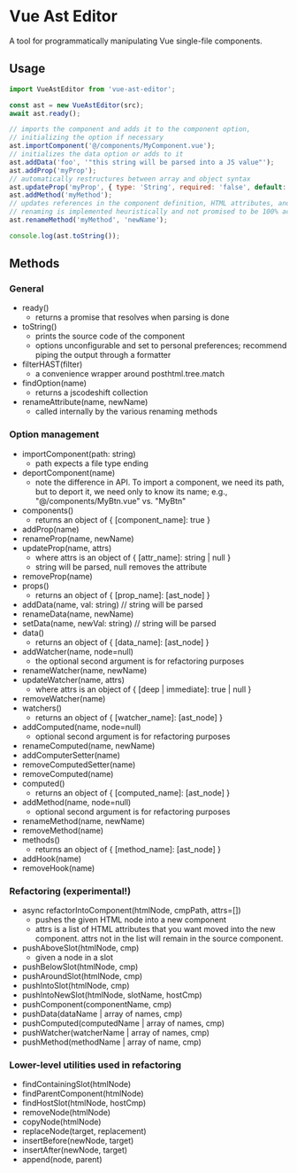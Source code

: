 # Vue Ast Editor

A tool for programmatically manipulating Vue single-file components.

## Usage

```javascript
import VueAstEditor from 'vue-ast-editor';

const ast = new VueAstEditor(src);
await ast.ready();

// imports the component and adds it to the component option,
// initializing the option if necessary
ast.importComponent('@/components/MyComponent.vue');
// initializes the data option or adds to it
ast.addData('foo', '"this string will be parsed into a JS value"');
ast.addProp('myProp');
// automatically restructures between array and object syntax
ast.updateProp('myProp', { type: 'String', required: 'false', default: '"default value"' });
ast.addMethod('myMethod');
// updates references in the component definition, HTML attributes, and HTML template expressions
// renaming is implemented heuristically and not promised to be 100% accurate
ast.renameMethod('myMethod', 'newName');

console.log(ast.toString());
```

## Methods


### General
+ ready()
    + returns a promise that resolves when parsing is done
+ toString()
    + prints the source code of the component
    + options unconfigurable and set to personal preferences; recommend piping the output through a formatter
+ filterHAST(filter)
    + a convenience wrapper around posthtml.tree.match
+ findOption(name)
    + returns a jscodeshift collection
+ renameAttribute(name, newName)
    + called internally by the various renaming methods

### Option management    
+ importComponent(path: string)
    + path expects a file type ending
+ deportComponent(name)
    + note the difference in API. To import a component, we need its path, but to deport it, we need only to know its name; e.g., "@/components/MyBtn.vue" vs. "MyBtn"
+ components()
    + returns an object of { [component_name]: true }
+ addProp(name)
+ renameProp(name, newName)
+ updateProp(name, attrs)
    + where attrs is an object of { [attr_name]: string | null }
    + string will be parsed, null removes the attribute
+ removeProp(name)
+ props()
    + returns an object of { [prop_name]: [ast_node] }
+ addData(name, val: string) // string will be parsed
+ renameData(name, newName)
+ setData(name, newVal: string) // string will be parsed
+ data()
    + returns an object of { [data_name]: [ast_node] }
+ addWatcher(name, node=null)
    + the optional second argument is for refactoring purposes
+ renameWatcher(name, newName)
+ updateWatcher(name, attrs)
    + where attrs is an object of { [deep | immediate]: true | null }
+ removeWatcher(name)
+ watchers()
    + returns an object of { [watcher_name]: [ast_node] }
+ addComputed(name, node=null)
    + optional second argument is for refactoring purposes
+ renameComputed(name, newName)
+ addComputerSetter(name)
+ removeComputedSetter(name)
+ removeComputed(name)
+ computed()
    + returns an object of { [computed_name]: [ast_node] }
+ addMethod(name, node=null)
    + optional second argument is for refactoring purposes
+ renameMethod(name, newName)
+ removeMethod(name)
+ methods()
    + returns an object of { [method_name]: [ast_node] }
+ addHook(name)
+ removeHook(name)


### Refactoring (experimental!)

+ async refactorIntoComponent(htmlNode, cmpPath, attrs=[])
    + pushes the given HTML node into a new component
    + attrs is a list of HTML attributes that you want moved into the new component. attrs not in the list will remain in the source component.
+ pushAboveSlot(htmlNode, cmp)
    + given a node in a slot
+ pushBelowSlot(htmlNode, cmp)
+ pushAroundSlot(htmlNode, cmp)
+ pushIntoSlot(htmlNode, cmp)
+ pushIntoNewSlot(htmlNode, slotName, hostCmp)
+ pushComponent(componentName, cmp)
+ pushData(dataName | array of names, cmp)
+ pushComputed(computedName | array of names, cmp)
+ pushWatcher(watcherName | array of names, cmp)
+ pushMethod(methodName | array of name, cmp)

### Lower-level utilities used in refactoring

+ findContainingSlot(htmlNode)
+ findParentComponent(htmlNode)
+ findHostSlot(htmlNode, hostCmp)
+ removeNode(htmlNode)
+ copyNode(htmlNode)
+ replaceNode(target, replacement)
+ insertBefore(newNode, target)
+ insertAfter(newNode, target)
+ append(node, parent)